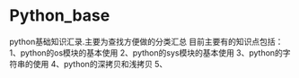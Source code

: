 # Python_base
python基础知识汇录.主要为查找方便做的分类汇总
目前主要有的知识点包括：
1、python的os模块的基本使用
2、python的sys模块的基本使用
3、python的字符串的使用
4、python的深拷贝和浅拷贝
5、
